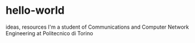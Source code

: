 # hello-world
 ideas, resources
I'm a student of Communications and Computer Network Engineering at Politecnico di Torino
